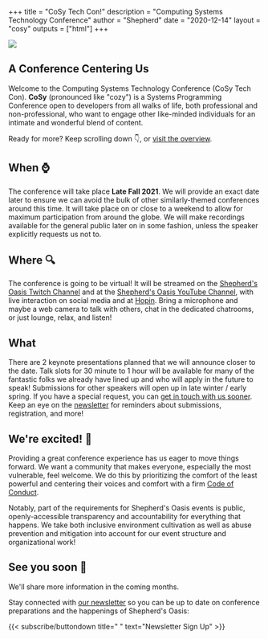 +++
title = "CoSy Tech Con!"
description = "Computing Systems Technology Conference"
author = "Shepherd"
date = "2020-12-14"
layout = "cosy"
outputs = ["html"]
+++

<img class="logo" src="/img/cosy/cosy-small.png">

<div class="cosy">

<div class="relative-container">

<section id="cosy">
<div class="banner">
<h1>A Conference Centering Us</h1>
<p>Welcome to the Computing Systems Technology Conference (CoSy Tech Con). <strong>CoSy</strong> (pronounced like "cozy") is a Systems Programming Conference open to developers from all walks of life, both professional and non-professional, who want to engage other like-minded individuals for an intimate and wonderful blend of content.</p>
<p>Ready for more? Keep scrolling down 👇, or <a href="/cosy/overview/">visit the overview</a>.</p>
</div>
</section>

<section id="when">
<div class="banner">
<h1>When ⌚</h1>
<p>The conference will take place <strong>Late Fall 2021</strong>. We will provide an exact date later to ensure we can avoid the bulk of other similarly-themed conferences around this time. It will take place on or close to a weekend to allow for maximum participation from around the globe. We will make recordings available for the general public later on in some fashion, unless the speaker explicitly requests us not to.</p>
</div>
</section>

<section id="where">
<div class="banner">
<h1>Where 🔍</h1>
<p>The conference is going to be virtual! It will be streamed on the <a href="https://www.twitch.tv/shepherdsoasis">Shepherd's Oasis Twitch Channel</a> and at the <a href="https://www.youtube.com/channel/UCbPn0sw5rIgfT0vlSBvCWlA">Shepherd's Oasis YouTube Channel</a>, with live interaction on social media and at <a href="https://hopin.to">Hopin</a>. Bring a microphone and maybe a web camera to talk with others, chat in the dedicated chatrooms, or just lounge, relax, and listen!</p>
</div>
</section>

<section id="what">
<div class="banner">
<h1>What </h1>
<p>There are 2 keynote presentations planned that we will announce closer to the date. Talk slots for 30 minute to 1 hour will be available for many of the fantastic folks we already have lined up and who will apply in the future to speak! Submissions for other speakers will open up in late winter / early spring. If you have a special request, you can <a href="/contact/basic/">get in touch with us sooner</a>. Keep an eye on the <a href="/newsletter/">newsletter</a> for reminders about submissions, registration, and more!</p>
</div>
</section>

<section id="excited">
<div class="banner">
<h1>We're excited! 🎉</h1>
<p>Providing a great conference experience has us eager to move things forward. We want a community that makes everyone, especially the most vulnerable, feel welcome. We do this by prioritizing the comfort of the least powerful and centering their voices and comfort with a firm <a href="/conduct/">Code of Conduct</a>.</p>
<p>Notably, part of the requirements for Shepherd's Oasis events is public, openly-accessible transparency and accountability for everything that happens. We take both inclusive environment cultivation as well as abuse prevention and mitigation into account for our event structure and organizational work!</p>
</div>
</section>

<section id="final">
<div class="banner">
<h1>See you soon 💙</h1>
<p>We'll share more information in the coming months.</p>
<p>Stay connected with <a href="/newsletter/">our newsletter</a> so you can be up to date on <span>conference preparations</span> and the happenings of Shepherd's Oasis:</p>
{{< subscribe/buttondown title=" " text="Newsletter Sign Up" >}}
</div>
</section>

</div>
</div>
